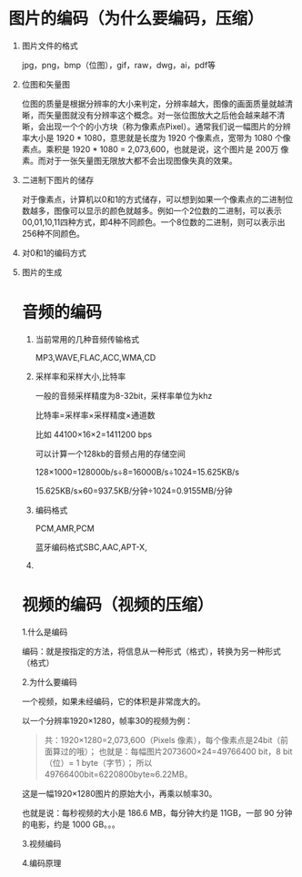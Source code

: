 #   图片的编码（为什么要编码，压缩）

1. 图片文件的格式

   jpg，png，bmp（位图），gif，raw，dwg，ai，pdf等

2. 位图和矢量图

   位图的质量是根据分辨率的大小来判定，分辨率越大，图像的画面质量就越清晰，而矢量图就没有分辨率这个概念。对一张位图放大之后他会越来越不清晰，会出现一个个的小方块（称为像素点Pixel）。通常我们说一幅图片的分辨率大小是 1920 * 1080，意思就是长度为 1920 个像素点，宽带为 1080 个像素点。乘积是 1920 * 1080 = 2,073,600，也就是说，这个图片是 200万 像素。而对于一张矢量图无限放大都不会出现图像失真的效果。

3. 二进制下图片的储存

   对于像素点，计算机以0和1的方式储存，可以想到如果一个像素点的二进制位数越多，图像可以显示的颜色就越多。例如一个2位数的二进制，可以表示00,01,10,11四种方式，即4种不同颜色。一个8位数的二进制，则可以表示出256种不同颜色。

4. 对0和1的编码方式

   

5. 图片的生成

   # 音频的编码

   1. 当前常用的几种音频传输格式

      MP3,WAVE,FLAC,ACC,WMA,CD

   2. 采样率和采样大小,比特率

      一般的音频采样精度为8-32bit，采样率单位为khz

      比特率=采样率×采样精度×通道数

      比如   44100×16×2=1411200 bps

      可以计算一个128kb的音频占用的存储空间

      128×1000=128000b/s÷8=16000B/s÷1024=15.625KB/s  

      15.625KB/s×60=937.5KB/分钟÷1024=0.9155MB/分钟

   3. 编码格式

      PCM,AMR,PCM

      蓝牙编码格式SBC,AAC,APT-X,

   4. 
   
   # 视频的编码（视频的压缩）
   
   1.什么是编码
   
   编码：就是按指定的方法，将信息从一种形式（格式），转换为另一种形式（格式）
   
   2.为什么要编码
   
   一个视频，如果未经编码，它的体积是非常庞大的。
   
   以一个分辨率1920×1280，帧率30的视频为例：
   
   > 共：1920×1280=2,073,600（Pixels 像素），每个像素点是24bit（前面算过的哦）； 也就是：每幅图片2073600×24=49766400 bit，8 bit（位）= 1 byte（字节）； 所以49766400bit=6220800byte≈6.22MB。
   
   这是一幅1920×1280图片的原始大小，再乘以帧率30。
   
   也就是说：每秒视频的大小是 186.6 MB，每分钟大约是 11GB，一部 90 分钟的电影，约是 1000 GB。。。
   
   3.视频编码
   
   4.编码原理
   
   
   
   
   
   